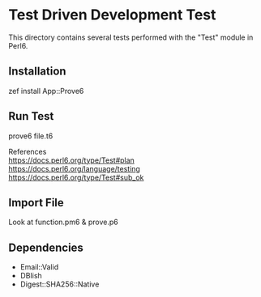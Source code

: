# Test Driven Development Test
This directory contains several tests performed with the "Test" module in Perl6.

## Installation
zef install App::Prove6

## Run Test
prove6 file.t6

References\
https://docs.perl6.org/type/Test#plan \
https://docs.perl6.org/language/testing \
https://docs.perl6.org/type/Test#sub_ok  



## Import File
Look at function.pm6 & prove.p6


## Dependencies
* Email::Valid
* DBIish
* Digest::SHA256::Native

